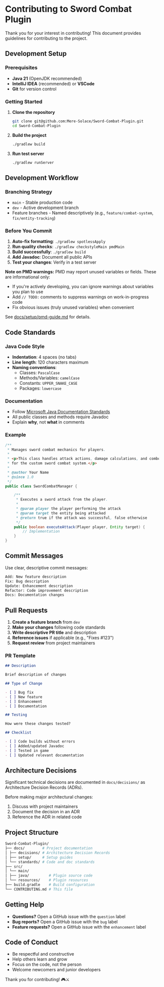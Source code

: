 # Contributing to Sword Combat Plugin

Thank you for your interest in contributing! This document provides guidelines for contributing to
the project.

## Development Setup

### Prerequisites

- **Java 21** (OpenJDK recommended)
- **IntelliJ IDEA** (recommended) or **VSCode**
- **Git** for version control

### Getting Started

1. **Clone the repository**

   ```bash
   git clone git@github.com:Mere-Solace/Sword-Combat-Plugin.git
   cd Sword-Combat-Plugin
   ```

2. **Build the project**

   ```bash
   ./gradlew build
   ```

3. **Run test server**

   ```bash
   ./gradlew runServer
   ```

## Development Workflow

### Branching Strategy

- `main` - Stable production code
- `dev` - Active development branch
- Feature branches - Named descriptively (e.g., `feature/combat-system`, `fix/entity-tracking`)

### Before You Commit

1. **Auto-fix formatting**: `./gradlew spotlessApply`
2. **Run quality checks**: `./gradlew checkstyleMain pmdMain`
3. **Build successfully**: `./gradlew build`
4. **Add Javadoc**: Document all public APIs
5. **Test your changes**: Verify in a test server

**Note on PMD warnings:** PMD may report unused variables or fields. These are informational only:

- If you're actively developing, you can ignore warnings about variables you plan to use
- Add `// TODO:` comments to suppress warnings on work-in-progress code
- Fix obvious issues (truly unused variables) when convenient

See [docs/setup/pmd-guide.md](docs/setup/pmd-guide.md) for details.

## Code Standards

### Java Code Style

- **Indentation**: 4 spaces (no tabs)
- **Line length**: 120 characters maximum
- **Naming conventions**:
  - Classes: `PascalCase`
  - Methods/Variables: `camelCase`
  - Constants: `UPPER_SNAKE_CASE`
  - Packages: `lowercase`

### Documentation

- Follow [Microsoft Java Documentation Standards](docs/standards/documentation-standards.md)
- All public classes and methods require Javadoc
- Explain **why**, not **what** in comments

### Example

```java
/**
 * Manages sword combat mechanics for players.
 *
 * <p>This class handles attack actions, damage calculations, and combo tracking
 * for the custom sword combat system.</p>
 *
 * @author Your Name
 * @since 1.0
 */
public class SwordCombatManager {

    /**
     * Executes a sword attack from the player.
     *
     * @param player the player performing the attack
     * @param target the entity being attacked
     * @return true if the attack was successful, false otherwise
     */
    public boolean executeAttack(Player player, Entity target) {
        // Implementation
    }
}
```

## Commit Messages

Use clear, descriptive commit messages:

```bash
Add: New feature description
Fix: Bug description
Update: Enhancement description
Refactor: Code improvement description
Docs: Documentation changes
```

## Pull Requests

1. **Create a feature branch** from `dev`
2. **Make your changes** following code standards
3. **Write descriptive PR title** and description
4. **Reference issues** if applicable (e.g., "Fixes #123")
5. **Request review** from project maintainers

### PR Template

```markdown
## Description

Brief description of changes

## Type of Change

- [ ] Bug fix
- [ ] New feature
- [ ] Enhancement
- [ ] Documentation

## Testing

How were these changes tested?

## Checklist

- [ ] Code builds without errors
- [ ] Added/updated Javadoc
- [ ] Tested in game
- [ ] Updated relevant documentation
```

## Architecture Decisions

Significant technical decisions are documented in `docs/decisions/` as Architecture Decision Records
(ADRs).

Before making major architectural changes:

1. Discuss with project maintainers
2. Document the decision in an ADR
3. Reference the ADR in related code

## Project Structure

```bash
Sword-Combat-Plugin/
├── docs/        # Project documentation
│ ├── decisions/ # Architecture Decision Records
│ ├── setup/     # Setup guides
│ └── standards/ # Code and doc standards
├── src/
│ └── main/
│ ├── java/         # Plugin source code
│ └── resources/    # Plugin resources
├── build.gradle    # Build configuration
└── CONTRIBUTING.md # This file
```

## Getting Help

- **Questions?** Open a GitHub issue with the `question` label
- **Bug reports?** Open a GitHub issue with the `bug` label
- **Feature requests?** Open a GitHub issue with the `enhancement` label

## Code of Conduct

- Be respectful and constructive
- Help others learn and grow
- Focus on the code, not the person
- Welcome newcomers and junior developers

Thank you for contributing! 🎮⚔️
